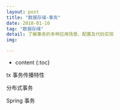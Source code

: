 ```yaml
---
layout: post
title: "数据存储-事务"
date: 2018-01-10
tag: "数据存储"
detail: 了解事务的多种应用场景、配置及代码实现
img: 

---
```


* content
{:toc}


tx 事务传播特性

分布式事务

Spring 事务



